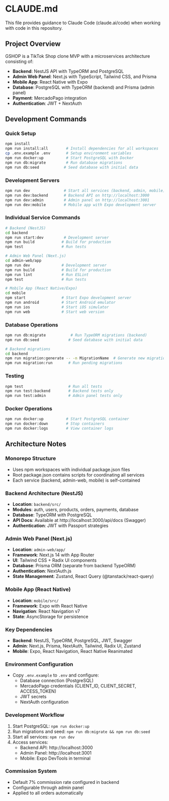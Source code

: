 # CLAUDE.md

This file provides guidance to Claude Code (claude.ai/code) when working with code in this repository.

## Project Overview

GSHOP is a TikTok Shop clone MVP with a microservices architecture consisting of:

- **Backend**: NestJS API with TypeORM and PostgreSQL
- **Admin Web Panel**: Next.js with TypeScript, Tailwind CSS, and Prisma
- **Mobile App**: React Native with Expo
- **Database**: PostgreSQL with TypeORM (backend) and Prisma (admin panel)
- **Payment**: MercadoPago integration
- **Authentication**: JWT + NextAuth

## Development Commands

### Quick Setup
```bash
npm install
npm run install:all        # Install dependencies for all workspaces
cp .env.example .env       # Setup environment variables
npm run docker:up          # Start PostgreSQL with Docker
npm run db:migrate         # Run database migrations
npm run db:seed           # Seed database with initial data
```

### Development Servers
```bash
npm run dev               # Start all services (backend, admin, mobile)
npm run dev:backend       # Backend API on http://localhost:3000
npm run dev:admin         # Admin panel on http://localhost:3001
npm run dev:mobile        # Mobile app with Expo development server
```

### Individual Service Commands
```bash
# Backend (NestJS)
cd backend
npm run start:dev         # Development server
npm run build            # Build for production
npm test                 # Run tests

# Admin Web Panel (Next.js)
cd admin-web/app
npm run dev              # Development server
npm run build            # Build for production
npm run lint             # Run ESLint
npm test                 # Run tests

# Mobile App (React Native/Expo)
cd mobile
npm start                # Start Expo development server
npm run android          # Start Android emulator
npm run ios              # Start iOS simulator
npm run web              # Start web version
```

### Database Operations
```bash
npm run db:migrate           # Run TypeORM migrations (backend)
npm run db:seed             # Seed database with initial data

# Backend migrations
cd backend
npm run migration:generate -- -n MigrationName  # Generate new migration
npm run migration:run       # Run pending migrations
```

### Testing
```bash
npm test                    # Run all tests
npm run test:backend        # Backend tests only
npm run test:admin          # Admin panel tests only
```

### Docker Operations
```bash
npm run docker:up          # Start PostgreSQL container
npm run docker:down        # Stop containers
npm run docker:logs        # View container logs
```

## Architecture Notes

### Monorepo Structure
- Uses npm workspaces with individual package.json files
- Root package.json contains scripts for coordinating all services
- Each service (backend, admin-web, mobile) is self-contained

### Backend Architecture (NestJS)
- **Location**: `backend/src/`
- **Modules**: auth, users, products, orders, payments, database
- **Database**: TypeORM with PostgreSQL
- **API Docs**: Available at http://localhost:3000/api/docs (Swagger)
- **Authentication**: JWT with Passport strategies

### Admin Web Panel (Next.js)
- **Location**: `admin-web/app/`
- **Framework**: Next.js 14 with App Router
- **UI**: Tailwind CSS + Radix UI components
- **Database**: Prisma ORM (separate from backend TypeORM)
- **Authentication**: NextAuth.js
- **State Management**: Zustand, React Query (@tanstack/react-query)

### Mobile App (React Native)
- **Location**: `mobile/src/`
- **Framework**: Expo with React Native
- **Navigation**: React Navigation v7
- **State**: AsyncStorage for persistence

### Key Dependencies
- **Backend**: NestJS, TypeORM, PostgreSQL, JWT, Swagger
- **Admin**: Next.js, Prisma, NextAuth, Tailwind, Radix UI, Zustand
- **Mobile**: Expo, React Navigation, React Native Reanimated

### Environment Configuration
- Copy `.env.example` to `.env` and configure:
  - Database connection (PostgreSQL)
  - MercadoPago credentials (CLIENT_ID, CLIENT_SECRET, ACCESS_TOKEN)
  - JWT secrets
  - NextAuth configuration

### Development Workflow
1. Start PostgreSQL: `npm run docker:up`
2. Run migrations and seed: `npm run db:migrate && npm run db:seed`
3. Start all services: `npm run dev`
4. Access services:
   - Backend API: http://localhost:3000
   - Admin Panel: http://localhost:3001
   - Mobile: Expo DevTools in terminal

### Commission System
- Default 7% commission rate configured in backend
- Configurable through admin panel
- Applied to all orders automatically
